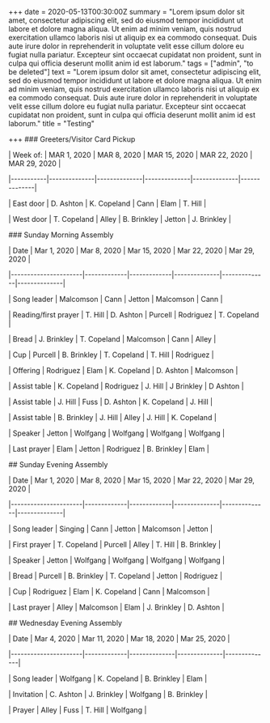 +++
date = 2020-05-13T00:30:00Z
summary = "Lorem ipsum dolor sit amet, consectetur adipiscing elit, sed do eiusmod tempor incididunt ut labore et dolore magna aliqua. Ut enim ad minim veniam, quis nostrud exercitation ullamco laboris nisi ut aliquip ex ea commodo consequat. Duis aute irure dolor in reprehenderit in voluptate velit esse cillum dolore eu fugiat nulla pariatur. Excepteur sint occaecat cupidatat non proident, sunt in culpa qui officia deserunt mollit anim id est laborum."
tags = ["admin", "to be deleted"]
text = "Lorem ipsum dolor sit amet, consectetur adipiscing elit, sed do eiusmod tempor incididunt ut labore et dolore magna aliqua. Ut enim ad minim veniam, quis nostrud exercitation ullamco laboris nisi ut aliquip ex ea commodo consequat. Duis aute irure dolor in reprehenderit in voluptate velit esse cillum dolore eu fugiat nulla pariatur. Excepteur sint occaecat cupidatat non proident, sunt in culpa qui officia deserunt mollit anim id est laborum."
title = "Testing"

+++
\### Greeters/Visitor Card Pickup

| Week of:  | MAR 1, 2020  | MAR 8, 2020  | MAR 15, 2020 | MAR 22, 2020 | MAR 29, 2020 |

|-----------|--------------|--------------|--------------|--------------|--------------|

| East door | D. Ashton   | K. Copeland | Cann         | Elam         | T. Hill     |

| West door | T. Copeland | Alley        | B. Brinkley | Jetton       | J. Brinkley |

\### Sunday Morning Assembly

| Date                 | Mar 1, 2020 | Mar 8, 2020 | Mar 15, 2020 | Mar 22, 2020 | Mar 29, 2020 |

|----------------------|-------------|-------------|--------------|--------------|--------------|

| Song leader          | Malcomson   | Cann        | Jetton       | Malcomson    | Cann         |

| Reading/first prayer | T. Hill      | D. Ashton    | Purcell      | Rodriguez    | T. Copeland   |

| Bread                | J. Brinkley  | T. Copeland  | Malcomson    | Cann         | Alley        |

| Cup                  | Purcell     | B. Brinkley  | T. Copeland   | T. Hill       | Rodriguez    |

| Offering             | Rodriguez   | Elam        | K. Copeland   | D. Ashton     | Malcomson    |

| Assist table         | K. Copeland  | Rodriguez   | J. Hill       | J Brinkley   | D Ashton     |

| Assist table         | J. Hill      | Fuss        | D. Ashton     | K. Copeland   | J. Hill       |

| Assist table         | B. Brinkley  | J. Hill      | Alley        | J. Hill       | K. Copeland   |

| Speaker              | Jetton      | Wolfgang    | Wolfgang     | Wolfgang     | Wolfgang     |

| Last prayer          | Elam        | Jetton      | Rodriguez    | B. Brinkley   | Elam         |

\## Sunday Evening Assembly

| Date                 | Mar 1, 2020 | Mar 8, 2020 | Mar 15, 2020 | Mar 22, 2020 | Mar 29, 2020 |

|----------------------|-------------|-------------|--------------|--------------|--------------|

| Song leader          | Singing     | Cann        | Jetton       | Malcomson    | Jetton       |

| First prayer         | T. Copeland  | Purcell     | Alley        | T. Hill       | B. Brinkley   |

| Speaker              | Jetton      | Wolfgang    | Wolfgang     | Wolfgang     | Wolfgang     |

| Bread                | Purcell     | B. Brinkley  | T. Copeland   | Jetton       | Rodriguez    |

| Cup                  | Rodriguez   | Elam        | K. Copeland   | Cann         | Malcomson    |

| Last prayer          | Alley       | Malcomson   | Elam         | J. Brinkley   | D. Ashton     |

\## Wednesday Evening Assembly

| Date                 | Mar 4, 2020 | Mar 11, 2020 | Mar 18, 2020 | Mar 25, 2020 |

|----------------------|-------------|--------------|--------------|--------------|

| Song leader          | Wolfgang    | K. Copeland   | B. Brinkley   | Elam         |

| Invitation           | C. Ashton    | J. Brinkley   | Wolfgang     | B. Brinkley   |

| Prayer               | Alley       | Fuss         | T. Hill       | Wolfgang     |